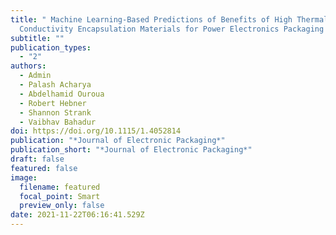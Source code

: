```yaml
---
title: " Machine Learning-Based Predictions of Benefits of High Thermal
  Conductivity Encapsulation Materials for Power Electronics Packaging "
subtitle: ""
publication_types:
  - "2"
authors:
  - Admin
  - Palash Acharya
  - Abdelhamid Ouroua
  - Robert Hebner
  - Shannon Strank
  - Vaibhav Bahadur
doi: https://doi.org/10.1115/1.4052814
publication: "*Journal of Electronic Packaging*"
publication_short: "*Journal of Electronic Packaging*"
draft: false
featured: false
image:
  filename: featured
  focal_point: Smart
  preview_only: false
date: 2021-11-22T06:16:41.529Z
---
```


